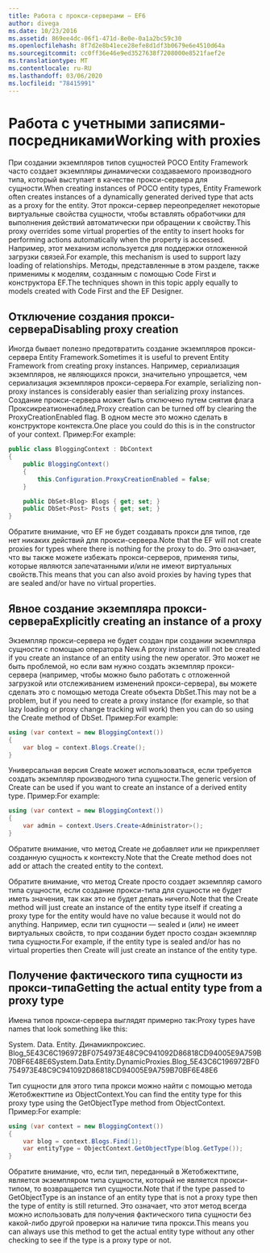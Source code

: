 ```yaml
---
title: Работа с прокси-серверами — EF6
author: divega
ms.date: 10/23/2016
ms.assetid: 869ee4dc-06f1-471d-8e0e-0a1a2bc59c30
ms.openlocfilehash: 8f7d2e8b41ece28efe8d1df3b0679e6e4510d64a
ms.sourcegitcommit: cc0ff36e46e9ed3527638f7208000e8521faef2e
ms.translationtype: MT
ms.contentlocale: ru-RU
ms.lasthandoff: 03/06/2020
ms.locfileid: "78415991"
---
```

# <a name="working-with-proxies"></a><span data-ttu-id="ce842-102">Работа с учетными записями-посредниками</span><span class="sxs-lookup"><span data-stu-id="ce842-102">Working with proxies</span></span>
<span data-ttu-id="ce842-103">При создании экземпляров типов сущностей POCO Entity Framework часто создает экземпляры динамически создаваемого производного типа, который выступает в качестве прокси-сервера для сущности.</span><span class="sxs-lookup"><span data-stu-id="ce842-103">When creating instances of POCO entity types, Entity Framework often creates instances of a dynamically generated derived type that acts as a proxy for the entity.</span></span> <span data-ttu-id="ce842-104">Этот прокси-сервер переопределяет некоторые виртуальные свойства сущности, чтобы вставлять обработчики для выполнения действий автоматически при обращении к свойству.</span><span class="sxs-lookup"><span data-stu-id="ce842-104">This proxy overrides some virtual properties of the entity to insert hooks for performing actions automatically when the property is accessed.</span></span> <span data-ttu-id="ce842-105">Например, этот механизм используется для поддержки отложенной загрузки связей.</span><span class="sxs-lookup"><span data-stu-id="ce842-105">For example, this mechanism is used to support lazy loading of relationships.</span></span> <span data-ttu-id="ce842-106">Методы, представленные в этом разделе, также применимы к моделям, созданным с помощью Code First и конструктора EF.</span><span class="sxs-lookup"><span data-stu-id="ce842-106">The techniques shown in this topic apply equally to models created with Code First and the EF Designer.</span></span>  

## <a name="disabling-proxy-creation"></a><span data-ttu-id="ce842-107">Отключение создания прокси-сервера</span><span class="sxs-lookup"><span data-stu-id="ce842-107">Disabling proxy creation</span></span>  

<span data-ttu-id="ce842-108">Иногда бывает полезно предотвратить создание экземпляров прокси-сервера Entity Framework.</span><span class="sxs-lookup"><span data-stu-id="ce842-108">Sometimes it is useful to prevent Entity Framework from creating proxy instances.</span></span> <span data-ttu-id="ce842-109">Например, сериализация экземпляров, не являющихся прокси, значительно упрощается, чем сериализация экземпляров прокси-сервера.</span><span class="sxs-lookup"><span data-stu-id="ce842-109">For example, serializing non-proxy instances is considerably easier than serializing proxy instances.</span></span> <span data-ttu-id="ce842-110">Создание прокси-сервера может быть отключено путем снятия флага Проксикреатионенаблед.</span><span class="sxs-lookup"><span data-stu-id="ce842-110">Proxy creation can be turned off by clearing the ProxyCreationEnabled flag.</span></span> <span data-ttu-id="ce842-111">В одном месте это можно сделать в конструкторе контекста.</span><span class="sxs-lookup"><span data-stu-id="ce842-111">One place you could do this is in the constructor of your context.</span></span> <span data-ttu-id="ce842-112">Пример:</span><span class="sxs-lookup"><span data-stu-id="ce842-112">For example:</span></span>  

``` csharp
public class BloggingContext : DbContext
{
    public BloggingContext()
    {
        this.Configuration.ProxyCreationEnabled = false;
    }  

    public DbSet<Blog> Blogs { get; set; }
    public DbSet<Post> Posts { get; set; }
}
```  

<span data-ttu-id="ce842-113">Обратите внимание, что EF не будет создавать прокси для типов, где нет никаких действий для прокси-сервера.</span><span class="sxs-lookup"><span data-stu-id="ce842-113">Note that the EF will not create proxies for types where there is nothing for the proxy to do.</span></span> <span data-ttu-id="ce842-114">Это означает, что вы также можете избежать прокси-серверов, применяя типы, которые являются запечатанными и/или не имеют виртуальных свойств.</span><span class="sxs-lookup"><span data-stu-id="ce842-114">This means that you can also avoid proxies by having types that are sealed and/or have no virtual properties.</span></span>  

## <a name="explicitly-creating-an-instance-of-a-proxy"></a><span data-ttu-id="ce842-115">Явное создание экземпляра прокси-сервера</span><span class="sxs-lookup"><span data-stu-id="ce842-115">Explicitly creating an instance of a proxy</span></span>  

<span data-ttu-id="ce842-116">Экземпляр прокси-сервера не будет создан при создании экземпляра сущности с помощью оператора New.</span><span class="sxs-lookup"><span data-stu-id="ce842-116">A proxy instance will not be created if you create an instance of an entity using the new operator.</span></span> <span data-ttu-id="ce842-117">Это может не быть проблемой, но если вам нужно создать экземпляр прокси-сервера (например, чтобы можно было работать с отложенной загрузкой или отслеживанием изменений прокси-сервера), вы можете сделать это с помощью метода Create объекта DbSet.</span><span class="sxs-lookup"><span data-stu-id="ce842-117">This may not be a problem, but if you need to create a proxy instance (for example, so that lazy loading or proxy change tracking will work) then you can do so using the Create method of DbSet.</span></span> <span data-ttu-id="ce842-118">Пример:</span><span class="sxs-lookup"><span data-stu-id="ce842-118">For example:</span></span>  

``` csharp
using (var context = new BloggingContext())
{
    var blog = context.Blogs.Create();
}
```  

<span data-ttu-id="ce842-119">Универсальная версия Create может использоваться, если требуется создать экземпляр производного типа сущности.</span><span class="sxs-lookup"><span data-stu-id="ce842-119">The generic version of Create can be used if you want to create an instance of a derived entity type.</span></span> <span data-ttu-id="ce842-120">Пример:</span><span class="sxs-lookup"><span data-stu-id="ce842-120">For example:</span></span>  

``` csharp
using (var context = new BloggingContext())
{
    var admin = context.Users.Create<Administrator>();
}
```  

<span data-ttu-id="ce842-121">Обратите внимание, что метод Create не добавляет или не прикрепляет созданную сущность к контексту.</span><span class="sxs-lookup"><span data-stu-id="ce842-121">Note that the Create method does not add or attach the created entity to the context.</span></span>  

<span data-ttu-id="ce842-122">Обратите внимание, что метод Create просто создает экземпляр самого типа сущности, если создание прокси-типа для сущности не будет иметь значения, так как это не будет делать ничего.</span><span class="sxs-lookup"><span data-stu-id="ce842-122">Note that the Create method will just create an instance of the entity type itself if creating a proxy type for the entity would have no value because it would not do anything.</span></span> <span data-ttu-id="ce842-123">Например, если тип сущности — sealed и (или) не имеет виртуальных свойств, то при создании будет просто создан экземпляр типа сущности.</span><span class="sxs-lookup"><span data-stu-id="ce842-123">For example, if the entity type is sealed and/or has no virtual properties then Create will just create an instance of the entity type.</span></span>  

## <a name="getting-the-actual-entity-type-from-a-proxy-type"></a><span data-ttu-id="ce842-124">Получение фактического типа сущности из прокси-типа</span><span class="sxs-lookup"><span data-stu-id="ce842-124">Getting the actual entity type from a proxy type</span></span>  

<span data-ttu-id="ce842-125">Имена типов прокси-сервера выглядят примерно так:</span><span class="sxs-lookup"><span data-stu-id="ce842-125">Proxy types have names that look something like this:</span></span>  

<span data-ttu-id="ce842-126">System. Data. Entity. Динамикпроксиес. Blog_5E43C6C196972BF0754973E48C9C941092D86818CD94005E9A759B70BF6E48E6</span><span class="sxs-lookup"><span data-stu-id="ce842-126">System.Data.Entity.DynamicProxies.Blog_5E43C6C196972BF0754973E48C9C941092D86818CD94005E9A759B70BF6E48E6</span></span>  

<span data-ttu-id="ce842-127">Тип сущности для этого типа прокси можно найти с помощью метода Жетобжекттипе из ObjectContext.</span><span class="sxs-lookup"><span data-stu-id="ce842-127">You can find the entity type for this proxy type using the GetObjectType method from ObjectContext.</span></span> <span data-ttu-id="ce842-128">Пример:</span><span class="sxs-lookup"><span data-stu-id="ce842-128">For example:</span></span>  

``` csharp
using (var context = new BloggingContext())
{
    var blog = context.Blogs.Find(1);
    var entityType = ObjectContext.GetObjectType(blog.GetType());
}
```  

<span data-ttu-id="ce842-129">Обратите внимание, что, если тип, переданный в Жетобжекттипе, является экземпляром типа сущности, который не является прокси-типом, то возвращается тип сущности.</span><span class="sxs-lookup"><span data-stu-id="ce842-129">Note that if the type passed to GetObjectType is an instance of an entity type that is not a proxy type then the type of entity is still returned.</span></span> <span data-ttu-id="ce842-130">Это означает, что этот метод всегда можно использовать для получения фактического типа сущности без какой-либо другой проверки на наличие типа прокси.</span><span class="sxs-lookup"><span data-stu-id="ce842-130">This means you can always use this method to get the actual entity type without any other checking to see if the type is a proxy type or not.</span></span>  

